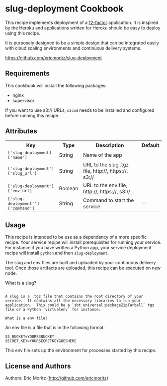slug-deployment Cookbook
===========================

This recipe implements deployment of a
[12-factor](http://12factor.net/) application.  It is inspired by the
Heroku and applications written for Heroku should be easy to deploy
using this recipe.

It is purposely designed to be a simple design that can be integrated
easily with cloud scaling environments and continuous delivery systems.

https://github.com/ericmoritz/slug-deployment

Requirements
------------
  
This cookbook will install the following packages:

  - nginx
  - supervisor

If you want to use s3:// URLs, `s3cmd` needs to be installed and
configured before running this recipe.

Attributes
----------

<table>
  <tr>
    <th>Key</th>
    <th>Type</th>
    <th>Description</th>
    <th>Default</th>
  </tr>
  <tr>
    <td><tt>['slug-deployment]['name']</tt></td>
    <td>String</td>
    <td>Name of the app</td>
    <td><tt></tt></td>
  </tr>
  <tr>
    <td><tt>['slug-deployment']['slug_url']</tt></td>
    <td>String</td>
    <td>URL to the slug .tgz file, http://, https://, s3://</td>
    <td><tt></tt></td>
  </tr>
  <tr>
    <td><tt>['slug-deployment']['env_url]</tt></td>
    <td>Boolean</td>
    <td>URL to the env file, http://, https://, s3://</td>
    <td><tt></tt></td>
  </tr>
  <tr>
    <td><tt>['slug-deployment'']['command']</tt></td>
    <td>String</td>
    <td>Command to start the service</td>
    <td><tt>--</tt></td>
  </tr>
</table>

Usage
------

This recipe is intended to be use as a dependancy of a more specific
recipe.  Your service repipe will install prerequisites for running
your service.  For instance if you have written a Python app, your
service deployment recipe will install `python` and then
`slug-deployment`.

The slug and env files are built and uploaded by your continuous
delivery tool.  Once those artifacts are uploaded, this recipe can
be executed on new node.

What is a slug?
~~~~~~~~~~~~~~~~

A slug is a .tgz file that contains the root directory of your
service.  It contains all the necessary libraries to run your
application.  This could be a `sbt universal:packageZipTarball` tgz
file or a Python `virtualenv` for instance.

What is a env file?
~~~~~~~~~~~~~~~~~~~~

An env file is a file that is in the following format:

```
S3_BUCKET=YOURS3BUCKET
SECRET_KEY=YOURSECRETKEYGOESHERE
```

This env file sets up the environment for processes started by this
recipe.


License and Authors
-------------------

Authors: Eric Moritz (http://github.com/ericmoritz)

